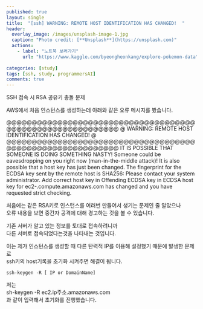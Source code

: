 ```yaml
---
published: true
layout: single
title:  "[ssh] WARNING: REMOTE HOST IDENTIFICATION HAS CHANGED!  "
header:
  overlay_image: /images/unsplash-image-1.jpg
  caption: "Photo credit: [**Unsplash**](https://unsplash.com)"
  actions:
    - label: "노트북 보러가기"
      url: "https://www.kaggle.com/byeongheonkang/explore-pokemon-data"
      
categories: [study]
tags: [ssh, study, programmersAI]
comments: true
---
```


SSH 접속 시 RSA 공유키 충돌 문제  

AWS에서 처음 인스턴스를 생성하는데 아래와 같은 오류 메시지를 봤습니다.  

@@@@@@@@@@@@@@@@@@@@@@@@@@@@@@@@@@@@@@@@@@@@@@@@@@@@@@@@@@@
@    WARNING: REMOTE HOST IDENTIFICATION HAS CHANGED!     @
@@@@@@@@@@@@@@@@@@@@@@@@@@@@@@@@@@@@@@@@@@@@@@@@@@@@@@@@@@@
IT IS POSSIBLE THAT SOMEONE IS DOING SOMETHING NASTY!
Someone could be eavesdropping on you right now (man-in-the-middle attack)!
It is also possible that a host key has just been changed.
The fingerprint for the ECDSA key sent by the remote host is
SHA256:
Please contact your system administrator.
Add correct host key in 
Offending ECDSA key in 
ECDSA host key for ec2-.compute.amazonaws.com has changed and you have requested strict checking.

처음에는 같은 RSA키로 인스턴스를 여러번 만들어서 생기는 문제인 줄 알았으나  
오류 내용을 보면 중간자 공격에 대해 경고하는 것을 볼 수 있습니다. 

기존 서버가 알고 있는 정보를 토대로 접속하려니까  
다른 서버로 접속되었다는것을 나타내는 것입니다. 

이는 제가 인스턴스를 생성할 때 다른 탄력적 IP를 이용해 설정했기 때문에 발생한 문제로  
ssh키의 host기록을 초기화 시켜주면 해결이 됩니다. 

~~~
ssh-keygen -R [ IP or DomainName]
~~~

저는  
sh-keygen -R ec2.ip주소.amazonaws.com  
과 같이 입력해서 초기화를 진행했습니다. 
